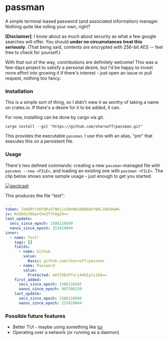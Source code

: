 # passman

A simple terminal-based password (and associated information) manager. Nothing quite like
rolling your own, right?

**\[Disclaimer\]**: I know about as much about security as what a few google searches will offer.
You should **under no circumstances treat this seriously**. (That being said, contents *are*
encrypted with 256-bit AES -- feel free to check for yourself.)

With that out of the way, contributions are definitely welcome! This was a few-days project to
satisfy a personal desire, but I'd be happy to invest more effort into growing it if there's
interest - just open an issue or pull request, nothing too fancy.

### Installation

This is a simple sort of thing, so I didn't view it as worthy of taking a name on crates.io. If
there's a desire for it to be added, it can.

For now, installing can be done by cargo via git.
```
cargo install --git "https://github.com/sharnoff/passman.git"
```
This provides the executable `passman`. I use this with an alias, "pm" that executes this on a
persistent file.

### Usage

There's two defined commands: creating a new `passman`-managed file with `passman --new <FILE>`, and
loading an existing one with `passman <FILE>`. The clip below shows some sample usage - just enough
to get you started.

[![asciicast](https://asciinema.org/a/rEDu5cvwwBk7r7dqeMSjJMvdc.svg)](https://asciinema.org/a/rEDu5cvwwBk7r7dqeMSjJMvdc)

This produces the file "test":
```yml
---
token: 7a0ORfcXbfQRuFCNOiiv50U9KxDHQbA5YQKLJ86VHwM=
iv: KnGbdjX8GavtUeZf7h8g2A==
last_update:
  secs_since_epoch: 1586116699
  nanos_since_epoch: 253419844
inner:
  - name: Test!
    tags: []
    fields:
      - name: Github
        value:
          Basic: github.com/sharnoff/passman
      - name: Password
        value:
          Protected: mm7ZVDxPfurj44UIyJsiEQ==
    first_added:
      secs_since_epoch: 1586116685
      nanos_since_epoch: 907506259
    last_update:
      secs_since_epoch: 1586116699
      nanos_since_epoch: 253419844
```

### Possible future features

* Better TUI - maybe using something like [tui](#https://github.com/fdehau/tui-rs)
* Operating over a network (or running as a daemon)
